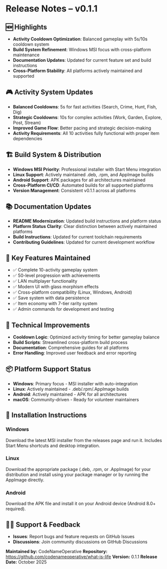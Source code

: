 # Release Notes – v0.1.1

## 🆕 Highlights
- **Activity Cooldown Optimization**: Balanced gameplay with 5s/10s cooldown system
- **Build System Refinement**: Windows MSI focus with cross-platform maintenance
- **Documentation Updates**: Updated for current feature set and build instructions
- **Cross-Platform Stability**: All platforms actively maintained and supported

## 🎮 Activity System Updates
- **Balanced Cooldowns**: 5s for fast activities (Search, Crime, Hunt, Fish, Dig)
- **Strategic Cooldowns**: 10s for complex activities (Work, Garden, Explore, Post, Stream)
- **Improved Game Flow**: Better pacing and strategic decision-making
- **Activity Requirements**: All 10 activities fully functional with proper item dependencies

## 🏗️ Build System & Distribution
- **Windows MSI Priority**: Professional installer with Start Menu integration
- **Linux Support**: Actively maintained .deb, .rpm, and AppImage builds
- **Android Support**: APK packages for all architectures maintained
- **Cross-Platform CI/CD**: Automated builds for all supported platforms
- **Version Management**: Consistent v0.1.1 across all platforms

## 📚 Documentation Updates
- **README Modernization**: Updated build instructions and platform status
- **Platform Status Clarity**: Clear distinction between actively maintained platforms
- **Build Instructions**: Updated for current toolchain requirements
- **Contributing Guidelines**: Updated for current development workflow

## 🎯 Key Features Maintained
- ✅ Complete 10-activity gameplay system
- ✅ 50-level progression with achievements
- ✅ LAN multiplayer functionality
- ✅ Modern UI with glass morphism effects
- ✅ Cross-platform compatibility (Linux, Windows, Android)
- ✅ Save system with data persistence
- ✅ Item economy with 7-tier rarity system
- ✅ Admin commands for development and testing

## 🔧 Technical Improvements
- **Cooldown Logic**: Optimized activity timing for better gameplay balance
- **Build Scripts**: Streamlined cross-platform build process
- **Documentation**: Comprehensive guides for all platforms
- **Error Handling**: Improved user feedback and error reporting

## 📦 Platform Support Status
- **Windows**: Primary focus - MSI installer with auto-integration
- **Linux**: Actively maintained - .deb/.rpm/.AppImage builds
- **Android**: Actively maintained - APK for all architectures
- **macOS**: Community-driven - Ready for volunteer maintainers

## 🚀 Installation Instructions

### Windows
Download the latest MSI installer from the releases page and run it. Includes Start Menu shortcuts and desktop integration.

### Linux
Download the appropriate package (.deb, .rpm, or .AppImage) for your distribution and install using your package manager or by running the AppImage directly.

### Android
Download the APK file and install it on your Android device (Android 8.0+ required).

## 🙋‍♂️ Support & Feedback
- **Issues**: Report bugs and feature requests on GitHub Issues
- **Discussions**: Join community discussions on GitHub Discussions

**Maintained by:** CodeNameOperative
**Repository:** https://github.com/codenameoperative/what-is-life
**Version:** 0.1.1
**Release Date:** October 2025
